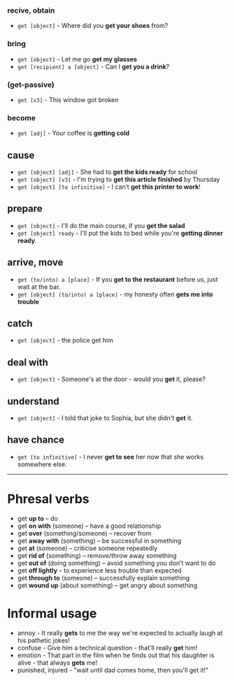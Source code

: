### recive, obtain
- `get [object]` - Where did you **get your shoes** from?

### bring
- `get [object]` - Let me go **get my glasses**
- `get [recipient] a [object]` - Can I **get you a drink**?

### (get-passive)
- `get [v3]` - This window got broken

### become
- `get [adj]` - Your coffee is **getting cold**

## cause 
- `get [object] [adj]` - She had to **get the kids ready** for school
- `get [object] [v3]` - I'm trying to **get this article finished** by Thursday
- `get [object] [to infinitive]` - I can’t **get this printer to work**!

## prepare
- `get [object]` - I'll do the main course, if you **get the salad**
- `get [object] ready` - I'll put the kids to bed while you're **getting dinner ready**.

## arrive, move
- `get (to/into) a [place]` - If you **get to the restaurant** before us, just wait at the bar.
- `get [object] (to/into) a [place]` - my honesty often **gets me into trouble**

## catch
- `get [object]` - the police get him

## deal with 
- `get [object]` - Someone's at the door - would you **get** it, please?

## understand
- `get [object]` - I told that joke to Sophia, but she didn't **get** it.

## have chance
- `get [to infinitive]` - I never **get to see** her now that she works somewhere else.

___

# Phresal verbs
- get **up to** – do
- get **on with** (someone) – have a good relationship
- get **over** (something/someone)  –  recover from
- get **away with** (something)  – be successful in something
- get **at** (someone) – criticise someone repeatedly
- get **rid of** (something)  –  remove/throw away something
- get **out of** (doing something) – avoid something you don’t want to do
- get **off lightly** – to experience less trouble than expected
- get **through to** (someone) – successfully explain something
- get **wound up** (about something) –  get angry about something

# Informal usage 

- annoy - It really **gets** to me the way we're expected to actually laugh at his pathetic jokes!
- confuse - Give him a technical question - that'll really **get** him!
- emotion - That part in the film when he finds out that his daughter is alive - that always **gets** me!
- punished, injured - "wait until dad comes home, then you'll get it!"

